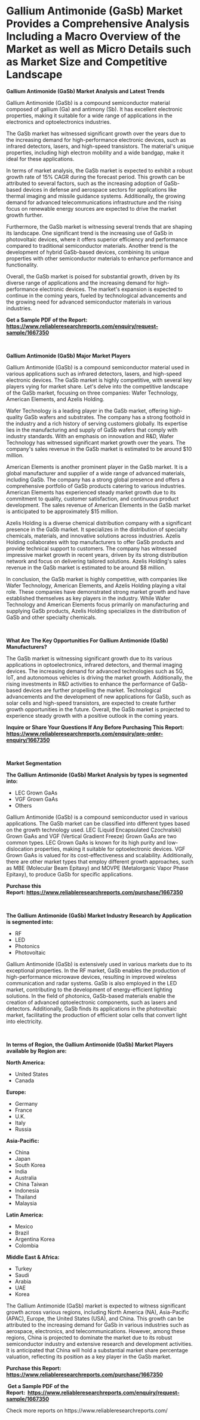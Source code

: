 <p><h1>Gallium Antimonide (GaSb) Market Provides a Comprehensive Analysis Including a Macro Overview of the Market as well as Micro Details such as Market Size and Competitive Landscape</h1></p><p><strong>Gallium Antimonide (GaSb) Market Analysis and Latest Trends</strong></p>
<p><p>Gallium Antimonide (GaSb) is a compound semiconductor material composed of gallium (Ga) and antimony (Sb). It has excellent electronic properties, making it suitable for a wide range of applications in the electronics and optoelectronics industries.</p><p>The GaSb market has witnessed significant growth over the years due to the increasing demand for high-performance electronic devices, such as infrared detectors, lasers, and high-speed transistors. The material's unique properties, including high electron mobility and a wide bandgap, make it ideal for these applications.</p><p>In terms of market analysis, the GaSb market is expected to exhibit a robust growth rate of 15% CAGR during the forecast period. This growth can be attributed to several factors, such as the increasing adoption of GaSb-based devices in defense and aerospace sectors for applications like thermal imaging and missile guidance systems. Additionally, the growing demand for advanced telecommunications infrastructure and the rising focus on renewable energy sources are expected to drive the market growth further.</p><p>Furthermore, the GaSb market is witnessing several trends that are shaping its landscape. One significant trend is the increasing use of GaSb in photovoltaic devices, where it offers superior efficiency and performance compared to traditional semiconductor materials. Another trend is the development of hybrid GaSb-based devices, combining its unique properties with other semiconductor materials to enhance performance and functionality.</p><p>Overall, the GaSb market is poised for substantial growth, driven by its diverse range of applications and the increasing demand for high-performance electronic devices. The market's expansion is expected to continue in the coming years, fueled by technological advancements and the growing need for advanced semiconductor materials in various industries.</p></p>
<p><strong>Get a Sample PDF of the Report:&nbsp; <a href="https://www.reliableresearchreports.com/enquiry/request-sample/1667350">https://www.reliableresearchreports.com/enquiry/request-sample/1667350</a></strong></p>
<p>&nbsp;</p>
<p><strong>Gallium Antimonide (GaSb) Major Market Players</strong></p>
<p><p>Gallium Antimonide (GaSb) is a compound semiconductor material used in various applications such as infrared detectors, lasers, and high-speed electronic devices. The GaSb market is highly competitive, with several key players vying for market share. Let's delve into the competitive landscape of the GaSb market, focusing on three companies: Wafer Technology, American Elements, and Azelis Holding.</p><p>Wafer Technology is a leading player in the GaSb market, offering high-quality GaSb wafers and substrates. The company has a strong foothold in the industry and a rich history of serving customers globally. Its expertise lies in the manufacturing and supply of GaSb wafers that comply with industry standards. With an emphasis on innovation and R&D, Wafer Technology has witnessed significant market growth over the years. The company's sales revenue in the GaSb market is estimated to be around $10 million.</p><p>American Elements is another prominent player in the GaSb market. It is a global manufacturer and supplier of a wide range of advanced materials, including GaSb. The company has a strong global presence and offers a comprehensive portfolio of GaSb products catering to various industries. American Elements has experienced steady market growth due to its commitment to quality, customer satisfaction, and continuous product development. The sales revenue of American Elements in the GaSb market is anticipated to be approximately $15 million.</p><p>Azelis Holding is a diverse chemical distribution company with a significant presence in the GaSb market. It specializes in the distribution of specialty chemicals, materials, and innovative solutions across industries. Azelis Holding collaborates with top manufacturers to offer GaSb products and provide technical support to customers. The company has witnessed impressive market growth in recent years, driven by its strong distribution network and focus on delivering tailored solutions. Azelis Holding's sales revenue in the GaSb market is estimated to be around $8 million.</p><p>In conclusion, the GaSb market is highly competitive, with companies like Wafer Technology, American Elements, and Azelis Holding playing a vital role. These companies have demonstrated strong market growth and have established themselves as key players in the industry. While Wafer Technology and American Elements focus primarily on manufacturing and supplying GaSb products, Azelis Holding specializes in the distribution of GaSb and other specialty chemicals.</p></p>
<p>&nbsp;</p>
<p><strong>What Are The Key Opportunities For Gallium Antimonide (GaSb) Manufacturers?</strong></p>
<p><p>The GaSb market is witnessing significant growth due to its various applications in optoelectronics, infrared detectors, and thermal imaging devices. The increasing demand for advanced technologies such as 5G, IoT, and autonomous vehicles is driving the market growth. Additionally, the rising investments in R&D activities to enhance the performance of GaSb-based devices are further propelling the market. Technological advancements and the development of new applications for GaSb, such as solar cells and high-speed transistors, are expected to create further growth opportunities in the future. Overall, the GaSb market is projected to experience steady growth with a positive outlook in the coming years.</p></p>
<p><strong>Inquire or Share Your Questions If Any Before Purchasing This Report: <a href="https://www.reliableresearchreports.com/enquiry/pre-order-enquiry/1667350">https://www.reliableresearchreports.com/enquiry/pre-order-enquiry/1667350</a></strong></p>
<p>&nbsp;</p>
<p><strong>Market Segmentation</strong></p>
<p><strong>The Gallium Antimonide (GaSb) Market Analysis by types is segmented into:</strong></p>
<p><ul><li>LEC Grown GaAs</li><li>VGF Grown GaAs</li><li>Others</li></ul></p>
<p><p>Gallium Antimonide (GaSb) is a compound semiconductor used in various applications. The GaSb market can be classified into different types based on the growth technology used. LEC (Liquid Encapsulated Czochralski) Grown GaAs and VGF (Vertical Gradient Freeze) Grown GaAs are two common types. LEC Grown GaAs is known for its high purity and low-dislocation properties, making it suitable for optoelectronic devices. VGF Grown GaAs is valued for its cost-effectiveness and scalability. Additionally, there are other market types that employ different growth approaches, such as MBE (Molecular Beam Epitaxy) and MOVPE (Metalorganic Vapor Phase Epitaxy), to produce GaSb for specific applications.</p></p>
<p><strong>Purchase this Report:&nbsp;<a href="https://www.reliableresearchreports.com/purchase/1667350">https://www.reliableresearchreports.com/purchase/1667350</a></strong></p>
<p>&nbsp;</p>
<p><strong>The Gallium Antimonide (GaSb) Market Industry Research by Application is segmented into:</strong></p>
<p><ul><li>RF</li><li>LED</li><li>Photonics</li><li>Photovoltaic</li></ul></p>
<p><p>Gallium Antimonide (GaSb) is extensively used in various markets due to its exceptional properties. In the RF market, GaSb enables the production of high-performance microwave devices, resulting in improved wireless communication and radar systems. GaSb is also employed in the LED market, contributing to the development of energy-efficient lighting solutions. In the field of photonics, GaSb-based materials enable the creation of advanced optoelectronic components, such as lasers and detectors. Additionally, GaSb finds its applications in the photovoltaic market, facilitating the production of efficient solar cells that convert light into electricity.</p></p>
<p>&nbsp;</p>
<p><strong>In terms of Region, the Gallium Antimonide (GaSb) Market Players available by Region are:</strong></p>
<p>
    <p> <strong> North America: </strong>
        <ul>
            <li>United States</li>
            <li>Canada</li>
        </ul>
        </p> 
    <p> <strong> Europe: </strong>
        <ul>
            <li>Germany</li>
            <li>France</li>
            <li>U.K.</li>
            <li>Italy</li>
            <li>Russia</li>
        </ul>
        </p> 
    <p> <strong> Asia-Pacific: </strong>
        <ul>
            <li>China</li>
            <li>Japan</li>
            <li>South Korea</li>
            <li>India</li>
            <li>Australia</li>
            <li>China Taiwan</li>
            <li>Indonesia</li>
            <li>Thailand</li>
            <li>Malaysia</li>
        </ul>
        </p> 
    <p> <strong> Latin America: </strong>
        <ul>
            <li>Mexico</li>
            <li>Brazil</li>
            <li>Argentina Korea</li>
            <li>Colombia</li>
        </ul>
        </p> 
    <p> <strong> Middle East & Africa: </strong>
        <ul>
            <li>Turkey</li>
            <li>Saudi</li>
            <li>Arabia</li>
            <li>UAE</li>
            <li>Korea</li>
        </ul>
    </p>
    </p>
<p><p>The Gallium Antimonide (GaSb) market is expected to witness significant growth across various regions, including North America (NA), Asia-Pacific (APAC), Europe, the United States (USA), and China. This growth can be attributed to the increasing demand for GaSb in various industries such as aerospace, electronics, and telecommunications. However, among these regions, China is projected to dominate the market due to its robust semiconductor industry and extensive research and development activities. It is anticipated that China will hold a substantial market share percentage valuation, reflecting its position as a key player in the GaSb market.</p></p>
<p><strong>Purchase this Report: <a href="https://www.reliableresearchreports.com/purchase/1667350">https://www.reliableresearchreports.com/purchase/1667350</a></strong></p>
<p>&nbsp;<strong>Get a Sample PDF of the Report:&nbsp;&nbsp;<a href="https://www.reliableresearchreports.com/enquiry/request-sample/1667350">https://www.reliableresearchreports.com/enquiry/request-sample/1667350</a></strong></p>
<p><strong></strong></p>
<p>Check more reports on https://www.reliableresearchreports.com/</p>